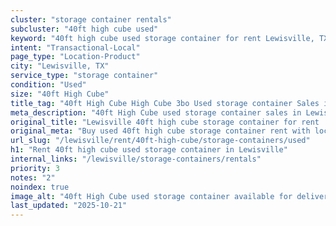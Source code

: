 ```yaml
---
cluster: "storage container rentals"
subcluster: "40ft high cube used"
keyword: "40ft high cube used storage container for rent Lewisville, TX"
intent: "Transactional-Local"
page_type: "Location-Product"
city: "Lewisville, TX"
service_type: "storage container"
condition: "Used"
size: "40ft High Cube"
title_tag: "40ft High Cube High Cube 3bo Used storage container Sales in Lewisville | LC Container"
meta_description: "40ft High Cube used storage container sales in Lewisville. High cube containers with extra height. Fast delivery, competitive pricing. Serving storage containers area. Quote ID: 1LO. Call (214) 524-4168 for your free quote today."
original_title: "Lewisville 40ft high cube storage container for rent | LC"
original_meta: "Buy used 40ft high cube storage container rent with local delivery in Lewisville, TX. LC Container — local Since 2003. Request a fast quote today."
url_slug: "/lewisville/rent/40ft-high-cube/storage-containers/used"
h1: "Rent 40ft high cube used storage container in Lewisville"
internal_links: "/lewisville/storage-containers/rentals"
priority: 3
notes: "2"
noindex: true
image_alt: "40ft High Cube used storage container available for delivery in Lewisville"
last_updated: "2025-10-21"
---
```


<!-- TODO: Add unique city/inventory copy, images, and internal links here. -->
